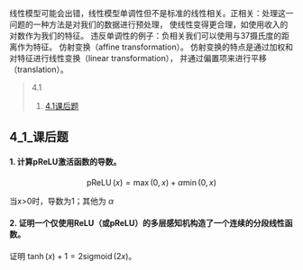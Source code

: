 线性模型可能会出错，线性模型单调性但不是标准的线性相关。正相关：处理这一问题的一种方法是对我们的数据进行预处理， 使线性变得更合理，如使用收入的对数作为我们的特征。
违反单调性的例子：负相关我们可以使用与37摄氏度的距离作为特征。
 仿射变换（affine transformation）。 仿射变换的特点是通过加权和对特征进行线性变换（linear transformation）， 并通过偏置项来进行平移（translation）。

> 4.1
> 1. [4.1课后题](#4_1_课后题)

## 4_1_课后题

#### 1. 计算pReLU激活函数的导数。
$$
\operatorname{pReLU}(x) = \max(0, x) + \alpha \min(0, x)
$$

 当x>0时，导数为1；其他为 $\alpha$

#### 2. 证明一个仅使用ReLU（或pReLU）的多层感知机构造了一个连续的分段线性函数。
 证明 $\operatorname{tanh}(x) + 1 = 2 \operatorname{sigmoid}(2x)$。
